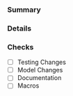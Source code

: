 ### Summary


### Details


### Checks

- [ ] Testing Changes
- [ ] Model Changes
- [ ] Documentation
- [ ] Macros
